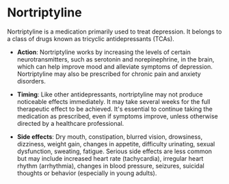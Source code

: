 <!--
source: gpt-3 + jph editing
tags: antidepressants medications
-->

# Nortriptyline

Nortriptyline is a medication primarily used to treat depression. It belongs to a class of drugs known as tricyclic antidepressants (TCAs).

* **Action**: Nortriptyline works by increasing the levels of certain neurotransmitters, such as serotonin and norepinephrine, in the brain, which can help improve mood and alleviate symptoms of depression. Nortriptyline may also be prescribed for chronic pain and anxiety disorders.

* **Timing**: Like other antidepressants, nortriptyline may not produce noticeable effects immediately. It may take several weeks for the full therapeutic effect to be achieved. It's essential to continue taking the medication as prescribed, even if symptoms improve, unless otherwise directed by a healthcare professional.

* **Side effects**: Dry mouth, constipation, blurred vision, drowsiness, dizziness, weight gain, changes in appetite, difficulty urinating, sexual dysfunction, sweating, fatigue. Serious side effects are less common but may include increased heart rate (tachycardia), irregular heart rhythm (arrhythmia), changes in blood pressure, seizures, suicidal thoughts or behavior (especially in young adults).

